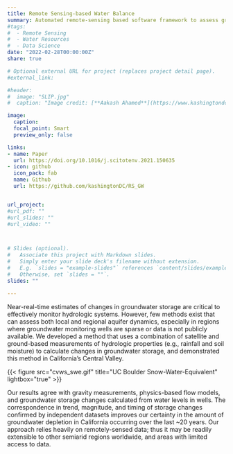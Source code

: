 ```yaml
---
title: Remote Sensing-based Water Balance
summary: Automated remote-sensing based software framework to assess groundwater changes
#tags: 
#  - Remote Sensing
#  - Water Resources
#  - Data Science
date: "2022-02-28T00:00:00Z"
share: true

# Optional external URL for project (replaces project detail page).
#external_link: 

#header:
#  image: "SLIP.jpg"
#  caption: "Image credit: [**Aakash Ahamed**](https://www.kashingtondc.github.io)"

image: 
  caption: 
  focal_point: Smart
  preview_only: false

links:
- name: Paper
  url: https://doi.org/10.1016/j.scitotenv.2021.150635
- icon: github
  icon_pack: fab
  name: Github
  url: https://github.com/kashingtonDC/RS_GW


url_project: 
#url_pdf: ""
#url_slides: ""
#url_video: ""



# Slides (optional).
#   Associate this project with Markdown slides.
#   Simply enter your slide deck's filename without extension.
#   E.g. `slides = "example-slides"` references `content/slides/example-slides.md`.
#   Otherwise, set `slides = ""`.
slides: ""

---
```


Near-real-time estimates of changes in groundwater storage are critical to effectively monitor hydrologic systems. However, few methods exist that can assess both local and regional aquifer dynamics, especially in regions where groundwater monitoring wells are sparse or data is not publicly available. We developed a method that uses a combination of satellite and ground-based measurements of hydrologic properties (e.g., rainfall and soil moisture) to calculate changes in groundwater storage, and demonstrated this method in California’s Central Valley.

{{< figure src="cvws_swe.gif" title="UC Boulder Snow-Water-Equivalent" lightbox="true" >}}

 Our results agree with gravity measurements, physics-based flow models, and groundwater storage changes calculated from water levels in wells. The correspondence in trend, magnitude, and timing of storage changes confirmed by independent datasets improves our certainty in the amount of groundwater depletion in California occurring over the last ~20 years. Our approach relies heavily on remotely-sensed data; thus it may be readily extensible to other semiarid regions worldwide, and areas with limited access to data.

